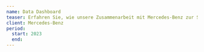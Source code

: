 ```yaml
---
name: Data Dashboard
teaser: Erfahren Sie, wie unsere Zusammenarbeit mit Mercedes-Benz zur Schaffung eines Produkts führte, das über eine halbe Milliarde Fahrzeugdaten nutzt, um urbane Mobilität und Infrastrukturen weltweit zu verbessern.
client: Mercedes-Benz
period:
  start: 2023
  end:
---
```

